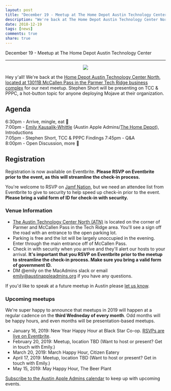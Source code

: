 ```yaml
---
layout: post
title: "December 19 - Meetup at The Home Depot Austin Technology Center"
description: "We're back at The Home Depot Austin Technology Center North for our year-end meetup."
date: 2018-12-19
tags: [news]
comments: true
share: true
---
```


December 19 - Meetup at The Home Depot Austin Technology Center

---

<div align="center"><img src="https://media1.giphy.com/media/bIBiiQockfOJa/giphy.gif?cid=3640f6095c1a62f27739447263497176" /></div>

Hey y'all! We're back at the [Home Depot Austin Technology Center North, located at 13011B McCallen Pass in the Parmer Tech Ridge business complex](https://goo.gl/maps/AQ1NJvvzuDC2) for our next meetup. Stephen Short will be presenting on TCC &amp; PPPC, a hot-button topic for anyone deploying Mojave at their organization.

## Agenda

6:30pm - Arrive, mingle, eat 🍕<br />
7:00pm - [Emily Kausalik-Whittle](https://www.linkedin.com/in/emilykausalik/) (Austin Apple Admins/[The Home Depot](https://careers.homedepot.com/career-areas/technology-careers/)), Introductions<br />
7:05pm - Stephen Short, TCC & PPPC Findings
7:45pm - Q&A<br />
8:00pm - Open Discussion, more 🍕

## Registration

Registration is now available on Eventbrite. **Please RSVP on Eventbrite prior to the event, as this will streamline the check-in process.**

<div id="eventbrite-widget-container-53265141472"></div>

<script src="https://www.eventbrite.com/static/widgets/eb_widgets.js"></script>

<script type="text/javascript">
    var exampleCallback = function() {
        console.log('Order complete!');
    };

    window.EBWidgets.createWidget({
        // Required
        widgetType: 'checkout',
        eventId: '53265141472',
        iframeContainerId: 'eventbrite-widget-container-53265141472',

        // Optional
        iframeContainerHeight: 425,  // Widget height in pixels. Defaults to a minimum of 425px if not provided
        onOrderComplete: exampleCallback  // Method called when an order has successfully completed
    });
</script>

You're welcome to RSVP on [Jamf Nation](https://www.jamf.com/jamf-nation/events/user-groups/249/austin-apple-admins-december-meetup), but we need an attendee list from Eventbrite to give to security to help speed up check-in prior to the event. **Please bring a valid form of ID for check-in with security.**

### Venue Information

- [The Austin Technology Center North (ATN)](https://goo.gl/maps/AQ1NJvvzuDC2) is located on the corner of Parmer and McCallen Pass in the Tech Ridge area. You'll see a sign off the road with an entrance to the open parking lot. <br />
- Parking is free and the lot will be largely unoccupied in the evening. Enter through the main entrance off of McCallen Pass.<br />
- Check in with security when you arrive and they'll alert our hosts to your arrival. **It's important that you RSVP on Eventbrite prior to the meetup to streamline the check-in process. Make sure you bring a valid form of government ID.**<br />
- DM @emily on the MacAdmins slack or email emily@austinappleadmins.org if you have any questions.

If you'd like to speak at a future meetup in Austin please [let us know](https://goo.gl/forms/SlplkdmkkyKpG7982).

### Upcoming meetups

We're super happy to announce that meetups in 2019 will happen at a regular cadence on the **third Wedneday of every month**. Odd months will be happy hours, and even months will be presentation-based meetups.

- January 16, 2019: New Year Happy Hour at Black Star Co-op. [RSVPs are live on Eventbrite](https://www.eventbrite.com/e/new-year-happy-hour-at-black-star-co-op-tickets-53815960988).
- February 20, 2019: Meetup, location TBD (Want to host or present? Get in touch with Emily.)
- March 20, 2019: March Happy Hour, Citizen Eatery
- April 17, 2019: Meetup, location TBD (Want to host or present? Get in touch with Emily.)
- May 15, 2019: May Happy Hour, The Beer Plant

[Subscribe to the Austin Apple Admins calendar](https://goo.gl/2TUFjl) to keep up with upcoming events.
